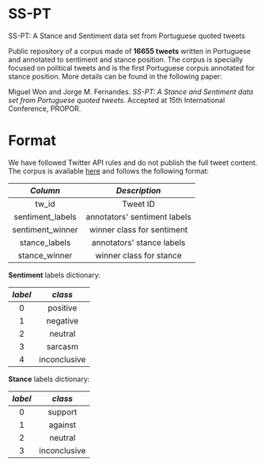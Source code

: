 # SS-PT
SS-PT: A Stance and Sentiment data set from Portuguese quoted tweets


Public repository of a corpus made of **16655 tweets** written in Portuguese and annotated to sentiment and stance position. The corpus is specially focused on political tweets and is the first Portuguese corpus annotated for stance position. More details can be found in the following paper:

Miguel Won and Jorge M. Fernandes. *SS-PT: A Stance and Sentiment data set from Portuguese quoted tweets.* Accepted at 15th International Conference, PROPOR.

# Format

We have followed Twitter API rules and do not publish the full tweet content. The corpus is available [here](https://github.com/miguelwon/SS-PT/blob/main/data/ss_pt.csv) and follows the following format:


| *Column* |  *Description*  |
| :-----: | :-----: |
| tw_id| Tweet ID |
| sentiment_labels| annotators' sentiment labels|
| sentiment_winner| winner class for sentiment |
| stance_labels | annotators' stance labels|
| stance_winner | winner class for stance |

**Sentiment** labels dictionary:

| *label* |  *class*  |
| :-----: |  :-----:  |
|    0    | positive  |
|    1    | negative  |
|    2    | neutral  |
|    3    | sarcasm  |
|    4    | inconclusive  |

**Stance** labels dictionary:

| *label* |  *class*  |
| :-----: |  :-----:  |
|    0    | support  |
|    1    | against  |
|    2    | neutral  |
|    3    | inconclusive  |
